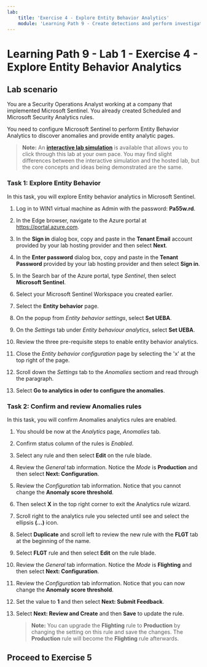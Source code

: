 ```yaml
---
lab:
    title: 'Exercise 4 - Explore Entity Behavior Analytics'
    module: 'Learning Path 9 - Create detections and perform investigations using Microsoft Sentinel'
---
```


# Learning Path 9 - Lab 1 - Exercise 4 - Explore Entity Behavior Analytics

## Lab scenario

You are a Security Operations Analyst working at a company that implemented Microsoft Sentinel. You already created Scheduled and Microsoft Security Analytics rules. 


You need to configure Microsoft Sentinel to perform Entity Behavior Analytics to discover anomalies and provide entity analytic pages.

>**Note:** An **[interactive lab simulation](https://mslabs.cloudguides.com/guides/SC-200%20Lab%20Simulation%20-%20Explore%20entity%20behavior%20analytics)** is available that allows you to click through this lab at your own pace. You may find slight differences between the interactive simulation and the hosted lab, but the core concepts and ideas being demonstrated are the same. 

### Task 1: Explore Entity Behavior

In this task, you will explore Entity behavior analytics in Microsoft Sentinel.

1. Log in to WIN1 virtual machine as Admin with the password: **Pa55w.rd**.  

1. In the Edge browser, navigate to the Azure portal at https://portal.azure.com.

1. In the **Sign in** dialog box, copy and paste in the **Tenant Email** account provided by your lab hosting provider and then select **Next**.

1. In the **Enter password** dialog box, copy and paste in the **Tenant Password** provided by your lab hosting provider and then select **Sign in**.

1. In the Search bar of the Azure portal, type *Sentinel*, then select **Microsoft Sentinel**.

1. Select your Microsoft Sentinel Workspace you created earlier.

1. Select the **Entity behavior** page.

1. On the popup from *Entity behavior settings*, select **Set UEBA**.

1. On the *Settings* tab under *Entity behaviour analytics*, select  **Set UEBA**.

1. Review the three pre-requisite steps to enable entity behavior analytics.

1. Close the *Entity behavior configuration* page by selecting the 'x' at the top right of the page.

1. Scroll down the *Settings* tab to the *Anomalies* sectiom and read through the paragraph.

1. Select **Go to analytics in oder to configure the anomalies**.


### Task 2: Confirm and review Anomalies rules

In this task, you will confirm Anomalies analytics rules are enabled.

1. You should be now at the *Analytics* page, *Anomalies* tab.

1. Confirm status column of the rules is *Enabled*.

1. Select any rule and then select **Edit** on the rule blade.

1. Review the *General* tab information. Notice the *Mode* is **Production** and then select **Next: Configuration**.

1. Review the *Configuration* tab information. Notice that you cannot change the **Anomaly score threshold**.

1. Then select **X** in the top right corner to exit the Analytics rule wizard.

1. Scroll right to the analytics rule you selected until see and select the ellipsis **(...)** icon.

1. Select **Duplicate** and scroll left to review the new rule with the **FLGT** tab at the beginning of the name.

1. Select **FLGT** rule and then select **Edit** on the rule blade.

1. Review the *General* tab information. Notice the *Mode* is **Flighting** and then select **Next: Configuration**.

1. Review the *Configuration* tab information. Notice that you can now change the **Anomaly score threshold**.

1. Set the value to **1** and then select **Next: Submit Feedback**.

1. Select **Next: Review and Create** and then **Save** to update the rule.

    >**Note:** You can upgrade the **Flighting** rule to **Production** by changing the setting on this rule and save the changes. The **Production** rule will become the **Flighting** rule afterwards.

## Proceed to Exercise 5
